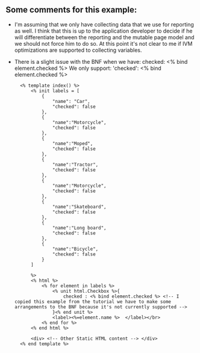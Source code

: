 ## Some comments for this example:
* I'm assuming that we only have collecting data that we use for reporting as well. I think that this is up to the application developer to decide if he will differentiate between the reporting and the mutable page model and we should not force him to do so. At this point it's not clear to me if IVM optimizations are supported to collecting variables.
* There is a slight issue with the BNF when we have: 
checked: <% bind element.checked %>
We only support:
'checked': <% bind element.checked %> 

		<% template index() %>
			<% init labels = [
				{
         	 		"name": "Car",
         	 		"checked": false
    			}, 
    			{
    		 		"name":"Motorcycle", 
    		 		"checked": false
    			},
    			{
    		 		"name":"Moped", 
    		 		"checked": false
    			},
    			{
    		 		"name":"Tractor", 
    		 		"checked": false
    			},
    			{
    		 		"name":"Motorcycle", 
    		 		"checked": false
    			},
    			{
    		 		"name":"Skateboard", 
    		 		"checked": false
    			},
    			{
    		 		"name":"Long board", 
    	 			"checked": false
    			},
    			{
    				"name":"Bicycle", 
    	 			"checked": false
    			}
    		]    		

    		%>
			<% html %> 
				<% for element in labels %>
					<% unit html.Checkbox %>{
                  		checked : <% bind element.checked %> <!-- I copied this example from the tutorial we have to make some arrangements to the BNF because it's not currently supported -->
            		}<% end unit %>
					<label><%=element.name %>  </label></br>
				<% end for %>
			<% end html %>
		
			<div> <!-- Other Static HTML content --> </div>
		<% end template %>